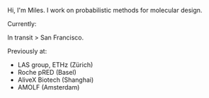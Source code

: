 Hi, I'm Miles. I work on probabilistic methods for molecular design.

Currently:

In transit > San Francisco.

Previously at:
* LAS group, ETHz (Zürich)
* Roche pRED (Basel)
* AliveX Biotech (Shanghai)
* AMOLF (Amsterdam)

